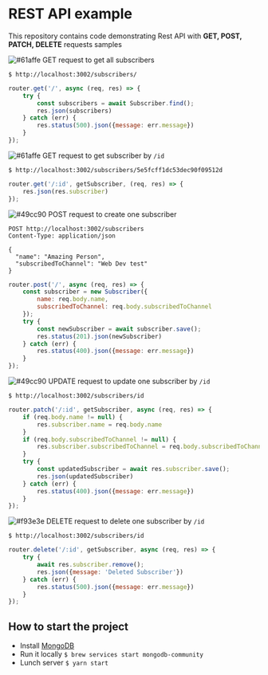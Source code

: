 # REST API example

This repository contains code demonstrating Rest API with **GET, POST, PATCH, DELETE** requests samples

![#61affe](https://placehold.it/15/61affe/000000?text=+) GET request to get all subscribers

```shell script
$ http://localhost:3002/subscribers/
```

```javascript
router.get('/', async (req, res) => {
    try {
        const subscribers = await Subscriber.find();
        res.json(subscribers)
    } catch (err) {
        res.status(500).json({message: err.message})
    }
});
```

![#61affe](https://placehold.it/15/61affe/000000?text=+) GET request to get subscriber by `/id`

```shell script
$ http://localhost:3002/subscribers/5e5fcff1dc53dec90f09512d
```

```javascript
router.get('/:id', getSubscriber, (req, res) => {
    res.json(res.subscriber)
});
```

![#49cc90](https://placehold.it/15/61affe/000000?text=+) POST request to create one subscriber

```shell script
POST http://localhost:3002/subscribers
Content-Type: application/json

{
  "name": "Amazing Person",
  "subscribedToChannel": "Web Dev test"
}
```

```javascript
router.post('/', async (req, res) => {
    const subscriber = new Subscriber({
        name: req.body.name,
        subscribedToChannel: req.body.subscribedToChannel
    });
    try {
        const newSubscriber = await subscriber.save();
        res.status(201).json(newSubscriber)
    } catch (err) {
        res.status(400).json({message: err.message})
    }
});
```

![#49cc90](https://placehold.it/15/61affe/000000?text=+) UPDATE request to update one subscriber by `/id`

```shell script
$ http://localhost:3002/subscribers/id
```

```javascript
router.patch('/:id', getSubscriber, async (req, res) => {
    if (req.body.name != null) {
        res.subscriber.name = req.body.name
    }
    if (req.body.subscribedToChannel != null) {
        res.subscriber.subscribedToChannel = req.body.subscribedToChannel
    }
    try {
        const updatedSubscriber = await res.subscriber.save();
        res.json(updatedSubscriber)
    } catch (err) {
        res.status(400).json({message: err.message})
    }
});
```

![#f93e3e](https://placehold.it/15/61affe/000000?text=+) DELETE request to delete one subscriber by `/id`

```shell script
$ http://localhost:3002/subscribers/id
```

```javascript
router.delete('/:id', getSubscriber, async (req, res) => {
    try {
        await res.subscriber.remove();
        res.json({message: 'Deleted Subscriber'})
    } catch (err) {
        res.status(500).json({message: err.message})
    }
});
```


## How to start the project
- Install [MongoDB](http://www.codebind.com/mongodb/install-mongodb-mac-os-x/)
- Run it locally `$ brew services start mongodb-community`
- Lunch server `$ yarn start`
